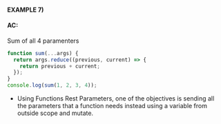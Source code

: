 #### EXAMPLE 7)

#### AC:
Sum of all 4 paramenters

```javascript
function sum(...args) {
  return args.reduce((previous, current) => {
    return previous + current;
  });
}
console.log(sum(1, 2, 3, 4));
```

- Using Functions Rest Parameters, one of the objectives is sending all the parameters that a function needs instead using a variable from outside 
scope and mutate. 

